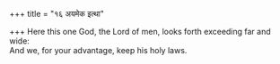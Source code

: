 +++
title = "१६ अयमेक इत्था"

+++
Here this one God, the Lord of men, looks forth exceeding far and wide:  
     And we, for your advantage, keep his holy laws.